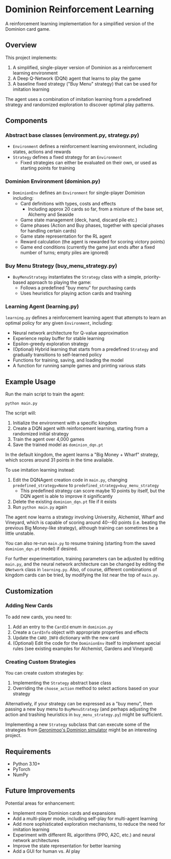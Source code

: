 # Dominion Reinforcement Learning

A reinforcement learning implementation for a simplified version of the Dominion card game.


## Overview

This project implements:

1. A simplified, single-player version of Dominion as a reinforcement learning environment
2. A Deep Q-Network (DQN) agent that learns to play the game
3. A baseline fixed strategy ("Buy Menu" strategy) that can be used for imitation learning

The agent uses a combination of imitation learning from a predefined strategy and randomized exploration to discover optimal play patterns.


## Components

### Abstract base classes (environment.py, strategy.py)

- `Environment` defines a reinforcement learning environment, including states, actions and rewards
- `Strategy` defines a fixed strategy for an `Environment`
  - Fixed strategies can either be evaluated on their own, or used as starting points for training

### Dominion Environment (dominion.py)

- `DominionEnv` defines an `Environment` for single-player Dominion including:
  - Card definitions with types, costs and effects
    - Including approx 20 cards so far, from a mixture of the base set, Alchemy and Seaside
  - Game state management (deck, hand, discard pile etc.)
  - Game phases (Action and Buy phases, together with special phases for handling certain cards)
  - Game state representation for the RL agent
  - Reward calculation (the agent is rewarded for scoring victory points)
  - Game end conditions (currently the game just ends after a fixed number of turns; empty piles are ignored)

### Buy Menu Strategy (buy_menu_strategy.py)

- `BuyMenuStrategy` instantiates the `Strategy` class with a simple, priority-based approach to playing the game:
  - Follows a predefined "buy menu" for purchasing cards
  - Uses heuristics for playing action cards and trashing

### Learning Agent (learning.py)

`learning.py` defines a reinforcement learning agent that attempts to learn an optimal policy for any given `Environment`, including:

- Neural network architecture for Q-value approximation
- Experience replay buffer for stable learning
- Epsilon-greedy exploration strategy
- (Optional) Hybrid learning that starts from a predefined `Strategy` and gradually transitions to self-learned policy
- Functions for training, saving, and loading the model
- A function for running sample games and printing various stats


## Example Usage

Run the main script to train the agent:

```
python main.py
```

The script will:
1. Initialize the environment with a specific kingdom
2. Create a DQN agent with reinforcement learning, starting from a randomized initial strategy
3. Train the agent over 4,000 games
4. Save the trained model as `dominion_dqn.pt`

In the default kingdom, the agent learns a "Big Money + Wharf" strategy, which scores around 31 points in the time available.

To use imitation learning instead:

1. Edit the DQNAgent creation code in `main.py`, changing `predefined_strategy=None` to `predefined_strategy=buy_menu_strategy`
   - This predefined strategy can score maybe 10 points by itself, but the DQN agent is able to improve it significantly
2. Delete the existing `dominion_dqn.pt` file if it exists
3. Run `python main.py` again

The agent now learns a strategy involving University, Alchemist, Wharf and Vineyard, which is capable of scoring around 40--60 points (i.e. beating the previous Big Money-like strategy), although training can sometimes be a little unstable.

You can also re-run `main.py` to resume training (starting from the saved `dominion_dqn.pt` model) if desired.

For further experimentation, training parameters can be adjusted by editing `main.py`, and the neural network architecture can be changed by editing the `QNetwork` class in `learning.py`. Also, of course, different combinations of kingdom cards can be tried, by modifying the list near the top of `main.py`.


## Customization

### Adding New Cards

To add new cards, you need to:
1. Add an entry to the `CardId` enum in `dominion.py`
2. Create a `CardInfo` object with appropriate properties and effects
3. Update the `CARD_INFO` dictionary with the new card
4. (Optional) Edit the code for the `DominionEnv` itself to implement special rules (see existing examples for Alchemist, Gardens and Vineyard)

### Creating Custom Strategies

You can create custom strategies by:
1. Implementing the `Strategy` abstract base class
2. Overriding the `choose_action` method to select actions based on your strategy

Alternatively, if your strategy can be expressed as a "buy menu", then passing a new buy menu to `BuyMenuStrategy` (and perhaps adjusting the action and trashing heuristics in `buy_menu_strategy.py`) might be sufficient.

Implementing a new `Strategy` subclass that can execute some of the strategies from [Geronimoo's Dominion simulator](https://github.com/Geronimoo/DominionSim) might be an interesting project.


## Requirements

- Python 3.10+
- PyTorch
- NumPy


## Future Improvements

Potential areas for enhancement:
- Implement more Dominion cards and expansions
- Add a multi-player mode, including self-play for multi-agent learning
- Add more sophisticated exploration mechanisms, to reduce the need for imitation learning
- Experiment with different RL algorithms (PPO, A2C, etc.) and neural network architectures
- Improve the state representation for better learning
- Add a GUI for human vs. AI play
